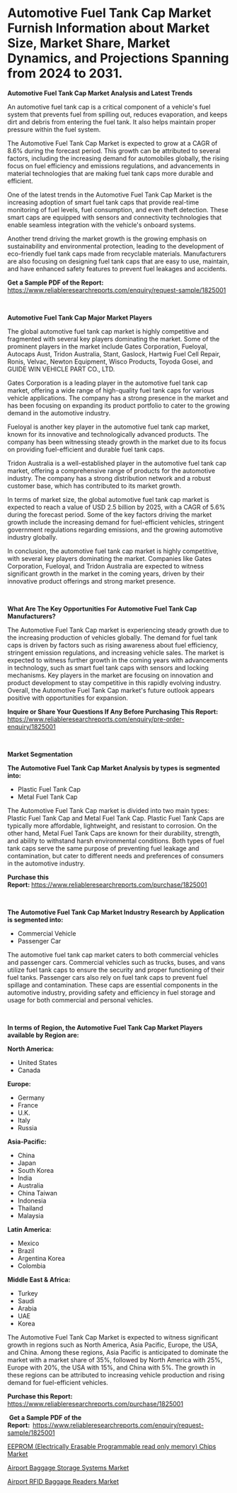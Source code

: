 <p><h1>Automotive Fuel Tank Cap Market Furnish Information about Market Size, Market Share, Market Dynamics, and Projections Spanning from 2024 to 2031.</h1></p><p><strong>Automotive Fuel Tank Cap Market Analysis and Latest Trends</strong></p>
<p><p>An automotive fuel tank cap is a critical component of a vehicle's fuel system that prevents fuel from spilling out, reduces evaporation, and keeps dirt and debris from entering the fuel tank. It also helps maintain proper pressure within the fuel system.</p><p>The Automotive Fuel Tank Cap Market is expected to grow at a CAGR of 8.6% during the forecast period. This growth can be attributed to several factors, including the increasing demand for automobiles globally, the rising focus on fuel efficiency and emissions regulations, and advancements in material technologies that are making fuel tank caps more durable and efficient.</p><p>One of the latest trends in the Automotive Fuel Tank Cap Market is the increasing adoption of smart fuel tank caps that provide real-time monitoring of fuel levels, fuel consumption, and even theft detection. These smart caps are equipped with sensors and connectivity technologies that enable seamless integration with the vehicle's onboard systems.</p><p>Another trend driving the market growth is the growing emphasis on sustainability and environmental protection, leading to the development of eco-friendly fuel tank caps made from recyclable materials. Manufacturers are also focusing on designing fuel tank caps that are easy to use, maintain, and have enhanced safety features to prevent fuel leakages and accidents.</p></p>
<p><strong>Get a Sample PDF of the Report:&nbsp;</strong> <a href="https://www.reliableresearchreports.com/enquiry/request-sample/1825001">https://www.reliableresearchreports.com/enquiry/request-sample/1825001</a></p>
<p>&nbsp;</p>
<p><strong>Automotive Fuel Tank Cap Major Market Players</strong></p>
<p><p>The global automotive fuel tank cap market is highly competitive and fragmented with several key players dominating the market. Some of the prominent players in the market include Gates Corporation, Fueloyal, Autocaps Aust, Tridon Australia, Stant, Gaslock, Hartwig Fuel Cell Repair, Ronis, Velvac, Newton Equipment, Wisco Products, Toyoda Gosei, and GUIDE WIN VEHICLE PART CO., LTD.</p><p>Gates Corporation is a leading player in the automotive fuel tank cap market, offering a wide range of high-quality fuel tank caps for various vehicle applications. The company has a strong presence in the market and has been focusing on expanding its product portfolio to cater to the growing demand in the automotive industry.</p><p>Fueloyal is another key player in the automotive fuel tank cap market, known for its innovative and technologically advanced products. The company has been witnessing steady growth in the market due to its focus on providing fuel-efficient and durable fuel tank caps.</p><p>Tridon Australia is a well-established player in the automotive fuel tank cap market, offering a comprehensive range of products for the automotive industry. The company has a strong distribution network and a robust customer base, which has contributed to its market growth.</p><p>In terms of market size, the global automotive fuel tank cap market is expected to reach a value of USD 2.5 billion by 2025, with a CAGR of 5.6% during the forecast period. Some of the key factors driving the market growth include the increasing demand for fuel-efficient vehicles, stringent government regulations regarding emissions, and the growing automotive industry globally.</p><p>In conclusion, the automotive fuel tank cap market is highly competitive, with several key players dominating the market. Companies like Gates Corporation, Fueloyal, and Tridon Australia are expected to witness significant growth in the market in the coming years, driven by their innovative product offerings and strong market presence.</p></p>
<p>&nbsp;</p>
<p><strong>What Are The Key Opportunities For Automotive Fuel Tank Cap Manufacturers?</strong></p>
<p><p>The Automotive Fuel Tank Cap market is experiencing steady growth due to the increasing production of vehicles globally. The demand for fuel tank caps is driven by factors such as rising awareness about fuel efficiency, stringent emission regulations, and increasing vehicle sales. The market is expected to witness further growth in the coming years with advancements in technology, such as smart fuel tank caps with sensors and locking mechanisms. Key players in the market are focusing on innovation and product development to stay competitive in this rapidly evolving industry. Overall, the Automotive Fuel Tank Cap market's future outlook appears positive with opportunities for expansion.</p></p>
<p><strong>Inquire or Share Your Questions If Any Before Purchasing This Report:</strong> <a href="https://www.reliableresearchreports.com/enquiry/pre-order-enquiry/1825001">https://www.reliableresearchreports.com/enquiry/pre-order-enquiry/1825001</a></p>
<p>&nbsp;</p>
<p><strong>Market Segmentation</strong></p>
<p><strong>The Automotive Fuel Tank Cap Market Analysis by types is segmented into:</strong></p>
<p><ul><li>Plastic Fuel Tank Cap</li><li>Metal Fuel Tank Cap</li></ul></p>
<p><p>The Automotive Fuel Tank Cap market is divided into two main types: Plastic Fuel Tank Cap and Metal Fuel Tank Cap. Plastic Fuel Tank Caps are typically more affordable, lightweight, and resistant to corrosion. On the other hand, Metal Fuel Tank Caps are known for their durability, strength, and ability to withstand harsh environmental conditions. Both types of fuel tank caps serve the same purpose of preventing fuel leakage and contamination, but cater to different needs and preferences of consumers in the automotive industry.</p></p>
<p><strong>Purchase this Report:&nbsp;</strong><a href="https://www.reliableresearchreports.com/purchase/1825001">https://www.reliableresearchreports.com/purchase/1825001</a></p>
<p>&nbsp;</p>
<p><strong>The Automotive Fuel Tank Cap Market Industry Research by Application is segmented into:</strong></p>
<p><ul><li>Commercial Vehicle</li><li>Passenger Car</li></ul></p>
<p><p>The automotive fuel tank cap market caters to both commercial vehicles and passenger cars. Commercial vehicles such as trucks, buses, and vans utilize fuel tank caps to ensure the security and proper functioning of their fuel tanks. Passenger cars also rely on fuel tank caps to prevent fuel spillage and contamination. These caps are essential components in the automotive industry, providing safety and efficiency in fuel storage and usage for both commercial and personal vehicles.</p></p>
<p>&nbsp;</p>
<p><strong>In terms of Region, the Automotive Fuel Tank Cap Market Players available by Region are:</strong></p>
<p>
    <p> <strong> North America: </strong>
        <ul>
            <li>United States</li>
            <li>Canada</li>
        </ul>
        </p> 
    <p> <strong> Europe: </strong>
        <ul>
            <li>Germany</li>
            <li>France</li>
            <li>U.K.</li>
            <li>Italy</li>
            <li>Russia</li>
        </ul>
        </p> 
    <p> <strong> Asia-Pacific: </strong>
        <ul>
            <li>China</li>
            <li>Japan</li>
            <li>South Korea</li>
            <li>India</li>
            <li>Australia</li>
            <li>China Taiwan</li>
            <li>Indonesia</li>
            <li>Thailand</li>
            <li>Malaysia</li>
        </ul>
        </p> 
    <p> <strong> Latin America: </strong>
        <ul>
            <li>Mexico</li>
            <li>Brazil</li>
            <li>Argentina Korea</li>
            <li>Colombia</li>
        </ul>
        </p> 
    <p> <strong> Middle East & Africa: </strong>
        <ul>
            <li>Turkey</li>
            <li>Saudi</li>
            <li>Arabia</li>
            <li>UAE</li>
            <li>Korea</li>
        </ul>
    </p>
    </p>
<p><p>The Automotive Fuel Tank Cap Market is expected to witness significant growth in regions such as North America, Asia Pacific, Europe, the USA, and China. Among these regions, Asia Pacific is anticipated to dominate the market with a market share of 35%, followed by North America with 25%, Europe with 20%, the USA with 15%, and China with 5%. The growth in these regions can be attributed to increasing vehicle production and rising demand for fuel-efficient vehicles.</p></p>
<p><strong>Purchase this Report: </strong><a href="https://www.reliableresearchreports.com/purchase/1825001">https://www.reliableresearchreports.com/purchase/1825001</a></p>
<p>&nbsp;<strong>Get a Sample PDF of the Report:&nbsp;&nbsp;</strong><a href="https://www.reliableresearchreports.com/enquiry/request-sample/1825001">https://www.reliableresearchreports.com/enquiry/request-sample/1825001</a></p>
<p><strong></strong></p>
<p><p><a href="https://view.publitas.com/reportprime-1/eeprom-electrically-erasable-programmable-read-only-memory-chips-market-provides-a-comprehensive-analysis-including-a-macro-overview-of-the-market-as-well-as-micro-details-such-as-market-size-and-competitive-landscape/">EEPROM (Electrically Erasable Programmable read only memory) Chips Market</a></p><p><a href="https://view.publitas.com/reportprime-1/airport-baggage-storage-systems-market-research-report-the-key-to-successful-business-strategy-forecasted-for-period-from-2023-2030/">Airport Baggage Storage Systems Market</a></p><p><a href="https://view.publitas.com/reportprime-1/insights-into-airport-rfid-baggage-readers-market-size-analysing-market-share-trends-and-growth-from-2023-to-2030/">Airport RFID Baggage Readers Market</a></p></p>